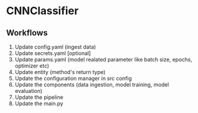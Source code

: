 # CNNClassifier

## Workflows

1. Update config.yaml (ingest data)
2. Update secrets.yaml [optional]
3. Update params.yaml (model realated parameter like batch size, epochs, optimizer etc)
4. Update entity (method's return type)
5. Update the configuration manager in src config
6. Update the components (data ingestion, model training, model evaluation)
7. Update the pipeline
8. Update the main.py
